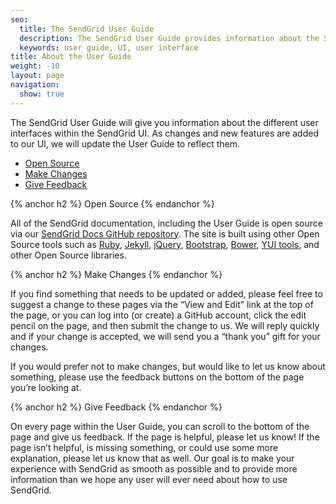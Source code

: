 ```yaml
---
seo:
  title: The SendGrid User Guide
  description: The SendGrid User Guide provides information about the SendGrid UI
  keywords: user guide, UI, user interface
title: About the User Guide
weight: -10
layout: page
navigation:
  show: true
---
```


The SendGrid User Guide will give you information about the different user interfaces within the SendGrid UI. As changes and new features are added to our UI, we will update the User Guide to reflect them.

+ [Open Source](#-Open-Source)
+ [Make Changes](#-Make-Changes)
+ [Give Feedback](#-Give-Feedback)


{% anchor h2 %}
Open Source
{% endanchor %}

All of the SendGrid documentation, including the User Guide is open source via our [SendGrid Docs GitHub repository](https://github.com/sendgrid/docs).
The site is built using other Open Source tools such as [Ruby](https://www.ruby-lang.org/en/), [Jekyll](http://jekyllrb.com),
[jQuery](https://jquery.com/), [Bootstrap](http://getbootstrap.com), [Bower](http://bower.io/), [YUI tools](http://yuilibrary.com/),
and other Open Source libraries.

{% anchor h2 %}
Make Changes
{% endanchor %}

If you find something that needs to be updated or added, please feel free to suggest a change to these pages via the “View and Edit” link at the top of the page, or you can log into (or create) a GitHub account, click the edit pencil on the page, and then submit the change to us. We will reply quickly and if your change is accepted, we will send you a “thank you” gift for your changes.

If you would prefer not to make changes, but would like to let us know about something, please use the feedback buttons on the bottom of the page you’re looking at.

{% anchor h2 %}
Give Feedback
{% endanchor %}

On every page within the User Guide, you can scroll to the bottom of the page and give us feedback. If the page is helpful, please let us know! If the page isn’t helpful, is missing something, or could use some more explanation, please let us know that as well. Our goal is to make your experience with SendGrid as smooth as possible and to provide more information than we hope any user will ever need about how to use SendGrid.
